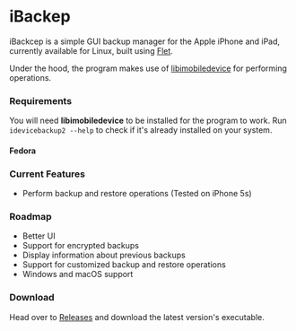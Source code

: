 # iBackep

iBackcep is a simple GUI backup manager for the Apple iPhone and iPad, currently available for Linux, built using [Flet](https://github.com/flet-dev/flet).

Under the hood, the program makes use of [libimobiledevice](https://github.com/libimobiledevice/libimobiledevice) for performing operations.

### Requirements
You will need **libimobiledevice** to be installed for the program to work. Run `idevicebackup2 --help` to check if it's already installed on your system.

#### Fedora

### Current Features
- Perform backup and restore operations (Tested on iPhone 5s)

### Roadmap
- Better UI
- Support for encrypted backups
- Display information about previous backups
- Support for customized backup and restore operations
- Windows and macOS support

### Download

Head over to [Releases](https://github.com/redromnon/iBackep/releases) and download the latest version's executable.
